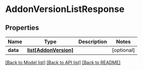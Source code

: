 # AddonVersionListResponse

## Properties
Name | Type | Description | Notes
------------ | ------------- | ------------- | -------------
**data** | [**list[AddonVersion]**](AddonVersion.md) |  | [optional] 

[[Back to Model list]](../README.md#documentation-for-models) [[Back to API list]](../README.md#documentation-for-api-endpoints) [[Back to README]](../README.md)

